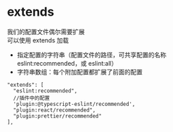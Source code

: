 # extends

我们的配置文件偶尔需要扩展  
可以使用 extends 加载

- 指定配置的字符串（配置文件的路径，可共享配置的名称 eslint:recommended，或 eslint:all）
- 字符串数组：每个附加配置都扩展了前面的配置

```
"extends": [
  "eslint:recommended",
  //插件中的配置
  'plugin:@typescript-eslint/recommended',
  "plugin:react/recommended",
  "plugin:prettier/recommended"
],
```
